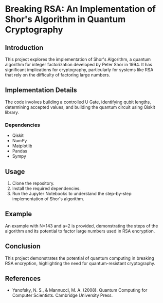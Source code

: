 # Breaking RSA: An Implementation of Shor's Algorithm in Quantum Cryptography

## Introduction
This project explores the implementation of Shor's Algorithm, a quantum algorithm for integer factorization developed by Peter Shor in 1994. It has significant implications for cryptography, particularly for systems like RSA that rely on the difficulty of factoring large numbers.

## Implementation Details
The code involves building a controlled U Gate, identifying qubit lengths, determining accepted values, and building the quantum circuit using Qiskit library.

### Dependencies
- Qiskit
- NumPy
- Matplotlib
- Pandas
- Sympy

## Usage
1. Clone the repository.
2. Install the required dependencies.
3. Run the Jupyter Notebooks to understand the step-by-step implementation of Shor's algorithm.

## Example
An example with N=143 and a=2 is provided, demonstrating the steps of the algorithm and its potential to factor large numbers used in RSA encryption.

## Conclusion
This project demonstrates the potential of quantum computing in breaking RSA encryption, highlighting the need for quantum-resistant cryptography.

## References
- Yanofsky, N. S., & Mannucci, M. A. (2008). Quantum Computing for Computer Scientists. Cambridge University Press.

